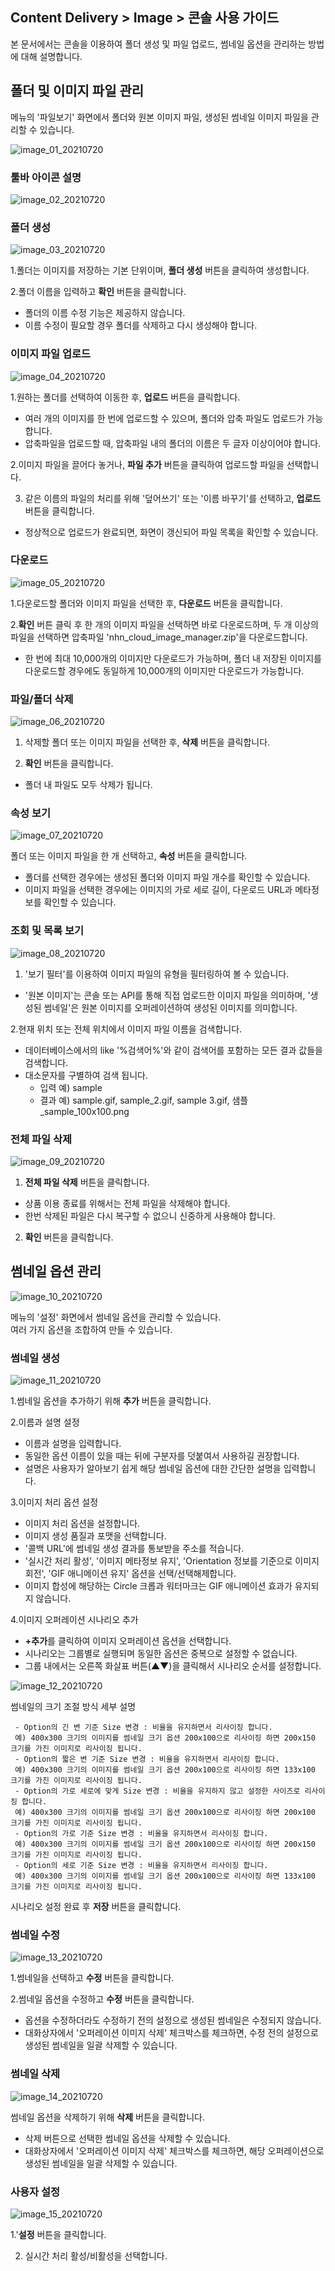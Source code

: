 ## Content Delivery > Image > 콘솔 사용 가이드

본 문서에서는 콘솔을 이용하여 폴더 생성 및 파일 업로드, 썸네일 옵션을 관리하는 방법에 대해 설명합니다.

## 폴더 및 이미지 파일 관리

메뉴의 '파일보기' 화면에서 폴더와 원본 이미지 파일, 생성된 썸네일 이미지 파일을 관리할 수 있습니다.

![image_01_20210720](https://static.toastoven.net/prod_img/image_01_20210720.png)

### 툴바 아이콘 설명

![image_02_20210720](https://static.toastoven.net/prod_img/image_02_20210720.png)

### 폴더 생성

![image_03_20210720](https://static.toastoven.net/prod_img/image_03_20210720.png)

1.폴더는 이미지를 저장하는 기본 단위이며, **폴더 생성** 버튼을 클릭하여 생성합니다.

2.폴더 이름을 입력하고 **확인** 버튼을 클릭합니다.  

- 폴더의 이름 수정 기능은 제공하지 않습니다.  
- 이름 수정이 필요할 경우 폴더를 삭제하고 다시 생성해야 합니다.  

### 이미지 파일 업로드

![image_04_20210720](https://static.toastoven.net/prod_img/image_04_20210720.png)

1.원하는 폴더를 선택하여 이동한 후, **업로드** 버튼을 클릭합니다.

- 여러 개의 이미지를 한 번에 업로드할 수 있으며, 폴더와 압축 파일도 업로드가 가능합니다.
- 압축파일을 업로드할 때, 압축파일 내의 폴더의 이름은 두 글자 이상이어야 합니다.

2.이미지 파일을 끌어다 놓거나, **파일 추가** 버튼을 클릭하여 업로드할 파일을 선택합니다.  

3. 같은 이름의 파일의 처리를 위해 '덮어쓰기' 또는 '이름 바꾸기'를 선택하고, **업로드** 버튼을 클릭합니다.  

- 정상적으로 업로드가 완료되면, 화면이 갱신되어 파일 목록을 확인할 수 있습니다.  

### 다운로드

![image_05_20210720](https://static.toastoven.net/prod_img/image_05_20210720.png)

1.다운로드할 폴더와 이미지 파일을 선택한 후, **다운로드** 버튼을 클릭합니다.  

2.**확인** 버튼 클릭 후 한 개의 이미지 파일을 선택하면 바로 다운로드하며, 두 개 이상의 파일을 선택하면 압축파일 'nhn_cloud_image_manager.zip'을 다운로드합니다.  

- 한 번에 최대 10,000개의 이미지만 다운로드가 가능하며, 폴더 내 저장된 이미지를 다운로드할 경우에도 동일하게 10,000개의 이미지만 다운로드가 가능합니다.

### 파일/폴더 삭제

![image_06_20210720](https://static.toastoven.net/prod_img/image_06_20210720.png)

1. 삭제할 폴더 또는 이미지 파일을 선택한 후, **삭제** 버튼을 클릭합니다.

2. **확인** 버튼을 클릭합니다.

- 폴더 내 파일도 모두 삭제가 됩니다.

### 속성 보기

![image_07_20210720](https://static.toastoven.net/prod_img/image_07_20210720.png)

폴더 또는 이미지 파일을 한 개 선택하고, **속성** 버튼을 클릭합니다.  

- 폴더를 선택한 경우에는 생성된 폴더와 이미지 파일 개수를 확인할 수 있습니다.  
- 이미지 파일을 선택한 경우에는 이미지의 가로 세로 길이, 다운로드 URL과 메타정보를 확인할 수 있습니다.  

### 조회 및 목록 보기

![image_08_20210720](https://static.toastoven.net/prod_img/image_08_20210720.png)

1. '보기 필터'를 이용하여 이미지 파일의 유형을 필터링하여 볼 수 있습니다.  

- '원본 이미지'는 콘솔 또는 API를 통해 직접 업로드한 이미지 파일을 의미하며, '생성된 썸네일'은 원본 이미지를 오퍼레이션하여 생성된 이미지를 의미합니다.

2.현재 위치 또는 전체 위치에서 이미지 파일 이름을 검색합니다.  

- 데이터베이스에서의 like '%검색어%'와 같이 검색어를 포함하는 모든 결과 값들을 검색합니다.
- 대소문자를 구별하여 검색 됩니다.
	- 입력 예) sample
	- 결과 예) sample.gif, sample_2.gif, sample 3.gif, 샘플_sample_100x100.png

### 전체 파일 삭제

![image_09_20210720](https://static.toastoven.net/prod_img/image_09_20210720.png)

1. **전체 파일 삭제** 버튼을 클릭합니다.  

- 상품 이용 종료를 위해서는 전체 파일을 삭제해야 합니다.  
- 한번 삭제된 파일은 다시 복구할 수 없으니 신중하게 사용해야 합니다.  

2. **확인** 버튼을 클릭합니다.

## 썸네일 옵션 관리

![image_10_20210720](https://static.toastoven.net/prod_img/image_10_20210720.png)

메뉴의 '설정' 화면에서 썸네일 옵션을 관리할 수 있습니다.  
여러 가지 옵션을 조합하여 만들 수 있습니다.  

### 썸네일 생성

![image_11_20210720](https://static.toastoven.net/prod_img/image_11_20210720.png)

1.썸네일 옵션을 추가하기 위해 **추가** 버튼을 클릭합니다.  

2.이름과 설명 설정  

- 이름과 설명을 입력합니다.
- 동일한 옵션 이름이 있을 때는 뒤에 구분자를 덧붙여서 사용하길 권장합니다.
- 설명은 사용자가 알아보기 쉽게 해당 썸네일 옵션에 대한 간단한 설명을 입력합니다.

3.이미지 처리 옵션 설정  

- 이미지 처리 옵션을 설정합니다.
- 이미지 생성 품질과 포맷을 선택합니다.
- '콜백 URL'에 썸네일 생성 결과를 통보받을 주소를 적습니다.
- '실시간 처리 활성', '이미지 메타정보 유지', 'Orientation 정보를 기준으로 이미지 회전', 'GIF 애니메이션 유지' 옵션을 선택/선택해제합니다.
- 이미지 합성에 해당하는 Circle 크롭과 워터마크는 GIF 애니메이션 효과가 유지되지 않습니다.

4.이미지 오퍼레이션 시나리오 추가  

- **+추가**를 클릭하여 이미지 오퍼레이션 옵션을 선택합니다.
- 시나리오는 그룹별로 실행되며 동일한 옵션은 중복으로 설정할 수 없습니다.
- 그룹 내에서는 오른쪽 화살표 버튼(▲▼)을 클릭해서 시나리오 순서를 설정합니다.

![image_12_20210720](https://static.toastoven.net/prod_img/image_12_20210720.png)

썸네일의 크기 조절 방식 세부 설명
```
 - Option의 긴 변 기준 Size 변경 : 비율을 유지하면서 리사이징 합니다.
 예) 400x300 크기의 이미지를 썸네일 크기 옵션 200x100으로 리사이징 하면 200x150 크기를 가진 이미지로 리사이징 됩니다.
 - Option의 짧은 변 기준 Size 변경 : 비율을 유지하면서 리사이징 합니다.
 예) 400x300 크기의 이미지를 썸네일 크기 옵션 200x100으로 리사이징 하면 133x100 크기를 가진 이미지로 리사이징 됩니다.
 - Option의 가로 세로에 맞게 Size 변경 : 비율을 유지하지 않고 설정한 사이즈로 리사이징 합니다.
 예) 400x300 크기의 이미지를 썸네일 크기 옵션 200x100으로 리사이징 하면 200x100 크기를 가진 이미지로 리사이징 됩니다.
 - Option의 가로 기준 Size 변경 : 비율을 유지하면서 리사이징 합니다.
 예) 400x300 크기의 이미지를 썸네일 크기 옵션 200x100으로 리사이징 하면 200x150 크기를 가진 이미지로 리사이징 됩니다.
 - Option의 세로 기준 Size 변경 : 비율을 유지하면서 리사이징 합니다.
 예) 400x300 크기의 이미지를 썸네일 크기 옵션 200x100으로 리사이징 하면 133x100 크기를 가진 이미지로 리사이징 됩니다.
```

시나리오 설정 완료 후 **저장** 버튼을 클릭합니다.  

### 썸네일 수정

![image_13_20210720](https://static.toastoven.net/prod_img/image_13_20210720.png)

1.썸네일을 선택하고 **수정** 버튼을 클릭합니다.  

2.썸네일 옵션을 수정하고 **수정** 버튼을 클릭합니다.

- 옵션을 수정하더라도 수정하기 전의 설정으로 생성된 썸네일은 수정되지 않습니다.  
- 대화상자에서 '오퍼레이션 이미지 삭제' 체크박스를 체크하면, 수정 전의 설정으로 생성된 썸네일을 일괄 삭제할 수 있습니다.

### 썸네일 삭제

![image_14_20210720](https://static.toastoven.net/prod_img/image_14_20210720.png)

썸네일 옵션을 삭제하기 위해 **삭제** 버튼을 클릭합니다.

- 삭제 버튼으로 선택한 썸네일 옵션을 삭제할 수 있습니다.
- 대화상자에서 '오퍼레이션 이미지 삭제' 체크박스를 체크하면, 해당 오퍼레이션으로 생성된 썸네일을 일괄 삭제할 수 있습니다.

### 사용자 설정

![image_15_20210720](https://static.toastoven.net/prod_img/image_15_20210720.png)

1.'**설정** 버튼을 클릭합니다.

2. 실시간 처리 활성/비활성을 선택합니다.

